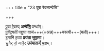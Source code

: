 +++
title = "23 पूषा रेवत्यन्वेति"

+++

पू॒षा रे॒वत्य् **अन्वे॑ति॒** पन्था॑म्।  
पु॒ष्टि॒पती॑ पशु॒पा वाज॑+++(=अन्न)+++बस्त्यौ+++(बलौ)+++।  
इ॒मानि॑ ह॒व्या **प्रय॑ता जुषा॒णा**।  
सु॒गैर् नो॒ यानै॒र् **उप॑याताय्ँ** य॒ज्ञम्।  
